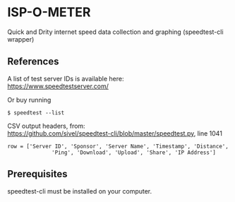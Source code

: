 # ISP-O-METER

Quick and Drity internet speed data collection and graphing (speedtest-cli wrapper)

## References

A list of test server IDs is available here:  
https://www.speedtestserver.com/

Or buy running  
```
$ speedtest --list
```

CSV output headers, from:  
https://github.com/sivel/speedtest-cli/blob/master/speedtest.py, line 1041
```
row = ['Server ID', 'Sponsor', 'Server Name', 'Timestamp', 'Distance',
              'Ping', 'Download', 'Upload', 'Share', 'IP Address']
```

## Prerequisites
speedtest-cli must be installed on your computer.
